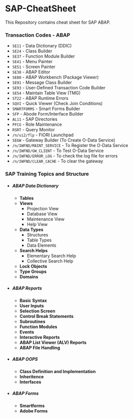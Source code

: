 # SAP-CheatSheet
This Repository contains cheat sheet for SAP ABAP.

### Transaction Codes - ABAP

- `SE11` - Data Dictionary (DDIC)
- `SE24` - Class Builder
- `SE37` - Function Module Builder
- `SE41` - Menu Painter
- `SE51` - Screen Painter
- `SE38` - ABAP Editor
- `SE80` - ABAP Workbench (Package Viewer)
- `SE91` - Message Class Builder
- `SE93` - User-Defined Transaction Code Builder
- `SE54` - Maintain Table View (TMG)
- `ST22` - ABAP Runtime Errors
- `SQVI` - Quick Viewer (Check Join Conditions)
- `SMARTFORMS` - Smart Forms Builder
- `SFP` - Abode Form/Interface Builder
- `AL11` - SAP Directories
- `PFCG` - Role Maintenance
- `RSRT` - Query Monitor
- `/n/ui2/flp` - FIORI Launchpad
- `SEGW` - Gateway Builder (To Create O-Data Service)
- `/n/IWFND/MAINT_SERVICE` - To Register the O-Data Service
- `/n/IWFND/GW_CLIENT` - To Test O-Data Service
- `/n/IWFND/ERROR_LOG` - To check the log file for errors
- `/n/IWFND/CLEAR_CACHE` - To clear the gateway 


### SAP Training Topics and Structure

- ##### ABAP Data Dictionary
  - **Tables**
  - **Views**
    - Projection View
    - Database View
    - Maintenance View
    - Help View
  - **Data Types**
    - Structures
    - Table Types
    - Data Elements
  - **Search Helps**
    - Elementary Search Help
    - Collective Search Help
  - **Lock Objects**
  - **Type Groups**
  - **Domains**
- ##### ABAP Reports
  - **Basic Syntax**
  - **User Inputs**
  - **Selection Screen**
  - **Control Break Statements**
  - **Subroutines**
  - **Function Modules**
  - **Events**
  - **Interactive Reports**
  - **ABAP List Viewer (ALV) Reports**
  - **ABAP File Handling**
- ##### ABAP OOPS
  - **Class Definition and Implementation**
  - **Inheritence**
  - **Interfaces**
- ##### ABAP Forms
  - **Smartforms**
  - **Adobe Forms**
